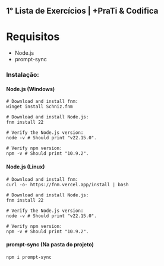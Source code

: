 ## 1° Lista de Exercícios | +PraTi & Codifica

# Requisitos
- Node.js
- prompt-sync

### Instalação:

#### Node.js (Windows)
```
# Download and install fnm:
winget install Schniz.fnm

# Download and install Node.js:
fnm install 22

# Verify the Node.js version:
node -v # Should print "v22.15.0".

# Verify npm version:
npm -v # Should print "10.9.2".
```

#### Node.js (Linux)
```
# Download and install fnm:
curl -o- https://fnm.vercel.app/install | bash

# Download and install Node.js:
fnm install 22

# Verify the Node.js version:
node -v # Should print "v22.15.0".

# Verify npm version:
npm -v # Should print "10.9.2".

```

#### prompt-sync (Na pasta do projeto)
```
npm i prompt-sync
```
